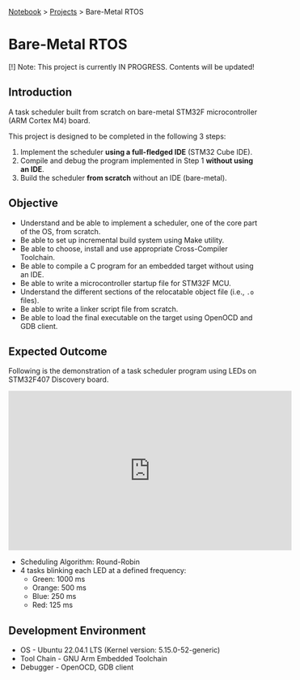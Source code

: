 <a href="../">Notebook</a> > <a href="./">Projects</a> > Bare-Metal RTOS

# Bare-Metal RTOS

[!] Note: This project is currently IN PROGRESS. Contents will be updated!



## Introduction

A task scheduler built from scratch on bare-metal STM32F microcontroller (ARM Cortex M4) board. 

This project is designed to be completed in the following 3 steps:

1. Implement the scheduler **using a full-fledged IDE** (STM32 Cube IDE).
2. Compile and debug the program implemented in Step 1 **without using an IDE**. 
3. Build the scheduler **from scratch** without an IDE (bare-metal).



## Objective

- Understand and be able to implement a scheduler, one of the core part of the OS,  from scratch.
- Be able to set up incremental build system using Make utility.
- Be able to choose, install and use appropriate Cross-Compiler Toolchain.
- Be able to compile a C program for an embedded target without using an IDE.
- Be able to write a microcontroller startup file for STM32F MCU.
- Understand the different sections of the relocatable object file (i.e., `.o` files).
- Be able to write a linker script file from scratch.
- Be able to load the final executable on the target using OpenOCD and GDB client.



## Expected Outcome

Following is the demonstration of a task scheduler program using LEDs on STM32F407 Discovery board. 

<iframe width="560" height="315" src="https://www.youtube.com/embed/MYxrrz4UWkc" title="YouTube video player" frameborder="0" allow="accelerometer; autoplay; clipboard-write; encrypted-media; gyroscope; picture-in-picture; web-share" allowfullscreen></iframe>

- Scheduling Algorithm: Round-Robin 
- 4 tasks blinking each LED at a defined frequency:
  - Green: 1000 ms 
  - Orange: 500 ms 
  - Blue: 250 ms
  - Red: 125 ms



## Development Environment

* OS - Ubuntu 22.04.1 LTS (Kernel version: 5.15.0-52-generic)
* Tool Chain - GNU Arm Embedded Toolchain
* Debugger - OpenOCD, GDB client

